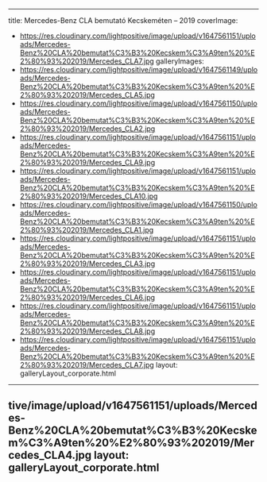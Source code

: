 
---
title: Mercedes-Benz CLA bemutató Kecskeméten – 2019
coverImage:
  - https://res.cloudinary.com/lightpositive/image/upload/v1647561151/uploads/Mercedes-Benz%20CLA%20bemutat%C3%B3%20Kecskem%C3%A9ten%20%E2%80%93%202019/Mercedes_CLA7.jpg
galleryImages:
   - https://res.cloudinary.com/lightpositive/image/upload/v1647561149/uploads/Mercedes-Benz%20CLA%20bemutat%C3%B3%20Kecskem%C3%A9ten%20%E2%80%93%202019/Mercedes_CLA5.jpg
   - https://res.cloudinary.com/lightpositive/image/upload/v1647561150/uploads/Mercedes-Benz%20CLA%20bemutat%C3%B3%20Kecskem%C3%A9ten%20%E2%80%93%202019/Mercedes_CLA2.jpg
   - https://res.cloudinary.com/lightpositive/image/upload/v1647561151/uploads/Mercedes-Benz%20CLA%20bemutat%C3%B3%20Kecskem%C3%A9ten%20%E2%80%93%202019/Mercedes_CLA9.jpg
   - https://res.cloudinary.com/lightpositive/image/upload/v1647561151/uploads/Mercedes-Benz%20CLA%20bemutat%C3%B3%20Kecskem%C3%A9ten%20%E2%80%93%202019/Mercedes_CLA10.jpg
   - https://res.cloudinary.com/lightpositive/image/upload/v1647561150/uploads/Mercedes-Benz%20CLA%20bemutat%C3%B3%20Kecskem%C3%A9ten%20%E2%80%93%202019/Mercedes_CLA1.jpg
   - https://res.cloudinary.com/lightpositive/image/upload/v1647561151/uploads/Mercedes-Benz%20CLA%20bemutat%C3%B3%20Kecskem%C3%A9ten%20%E2%80%93%202019/Mercedes_CLA3.jpg
   - https://res.cloudinary.com/lightpositive/image/upload/v1647561151/uploads/Mercedes-Benz%20CLA%20bemutat%C3%B3%20Kecskem%C3%A9ten%20%E2%80%93%202019/Mercedes_CLA6.jpg
   - https://res.cloudinary.com/lightpositive/image/upload/v1647561151/uploads/Mercedes-Benz%20CLA%20bemutat%C3%B3%20Kecskem%C3%A9ten%20%E2%80%93%202019/Mercedes_CLA8.jpg
   - https://res.cloudinary.com/lightpositive/image/upload/v1647561151/uploads/Mercedes-Benz%20CLA%20bemutat%C3%B3%20Kecskem%C3%A9ten%20%E2%80%93%202019/Mercedes_CLA7.jpg
layout: galleryLayout_corporate.html
---
tive/image/upload/v1647561151/uploads/Mercedes-Benz%20CLA%20bemutat%C3%B3%20Kecskem%C3%A9ten%20%E2%80%93%202019/Mercedes_CLA4.jpg
layout: galleryLayout_corporate.html
---
